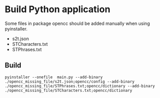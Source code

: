 # Build Python application
Some files in package opencc should be added manually when using pyinstaller.
- s2t.json
- STCharacters.txt
- STPhrases.txt

## Build
``pyinstaller --onefile  main.py --add-binary ./opencc_missing_file/s2t.json;opencc/config --add-binary ./opencc_missing_file/STPhrases.txt;opencc/dictionary --add-binary ./opencc_missing_file/STCharacters.txt;opencc/dictionary``



